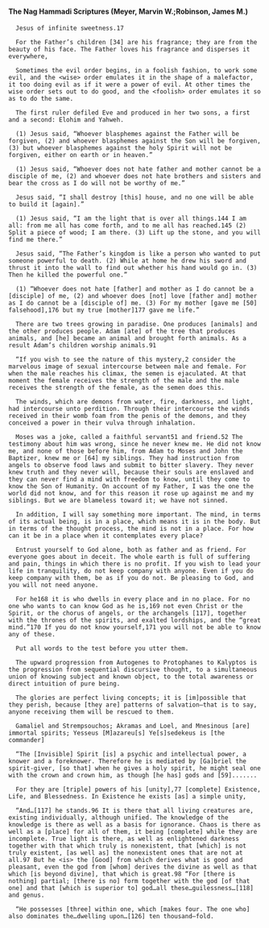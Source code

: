 #### The Nag Hammadi Scriptures (Meyer, Marvin W.;Robinson, James M.)
      Jesus of infinite sweetness.17

      For the Father’s children [34] are his fragrance; they are from the beauty of his face. The Father loves his fragrance and disperses it everywhere,

      Sometimes the evil order begins, in a foolish fashion, to work some evil, and the <wise> order emulates it in the shape of a malefactor, it too doing evil as if it were a power of evil. At other times the wise order sets out to do good, and the <foolish> order emulates it so as to do the same.

      The first ruler defiled Eve and produced in her two sons, a first and a second: Elohim and Yahweh.

      (1) Jesus said, “Whoever blasphemes against the Father will be forgiven, (2) and whoever blasphemes against the Son will be forgiven, (3) but whoever blasphemes against the holy Spirit will not be forgiven, either on earth or in heaven.”

      (1) Jesus said, “Whoever does not hate father and mother cannot be a disciple of me, (2) and whoever does not hate brothers and sisters and bear the cross as I do will not be worthy of me.”

      Jesus said, “I shall destroy [this] house, and no one will be able to build it [again].”

      (1) Jesus said, “I am the light that is over all things.144 I am all: from me all has come forth, and to me all has reached.145 (2) Split a piece of wood; I am there. (3) Lift up the stone, and you will find me there.”

      Jesus said, “The Father’s kingdom is like a person who wanted to put someone powerful to death. (2) While at home he drew his sword and thrust it into the wall to find out whether his hand would go in. (3) Then he killed the powerful one.”

      (1) “Whoever does not hate [father] and mother as I do cannot be a [disciple] of me, (2) and whoever does [not] love [father and] mother as I do cannot be a [disciple of] me. (3) For my mother [gave me [50] falsehood],176 but my true [mother]177 gave me life.”

      There are two trees growing in paradise. One produces [animals] and the other produces people. Adam [ate] of the tree that produces animals, and [he] became an animal and brought forth animals. As a result Adam’s children worship animals.91

      “If you wish to see the nature of this mystery,2 consider the marvelous image of sexual intercourse between male and female. For when the male reaches his climax, the semen is ejaculated. At that moment the female receives the strength of the male and the male receives the strength of the female, as the semen does this.

      The winds, which are demons from water, fire, darkness, and light, had intercourse unto perdition. Through their intercourse the winds received in their womb foam from the penis of the demons, and they conceived a power in their vulva through inhalation.

      Moses was a joke, called a faithful servant51 and friend.52 The testimony about him was wrong, since he never knew me. He did not know me, and none of those before him, from Adam to Moses and John the Baptizer, knew me or [64] my siblings. They had instruction from angels to observe food laws and submit to bitter slavery. They never knew truth and they never will, because their souls are enslaved and they can never find a mind with freedom to know, until they come to know the Son of Humanity. On account of my Father, I was the one the world did not know, and for this reason it rose up against me and my siblings. But we are blameless toward it; we have not sinned.

      In addition, I will say something more important. The mind, in terms of its actual being, is in a place, which means it is in the body. But in terms of the thought process, the mind is not in a place. For how can it be in a place when it contemplates every place?

      Entrust yourself to God alone, both as father and as friend. For everyone goes about in deceit. The whole earth is full of suffering and pain, things in which there is no profit. If you wish to lead your life in tranquility, do not keep company with anyone. Even if you do keep company with them, be as if you do not. Be pleasing to God, and you will not need anyone.

      For he168 it is who dwells in every place and in no place. For no one who wants to can know God as he is,169 not even Christ or the Spirit, or the chorus of angels, or the archangels [117], together with the thrones of the spirits, and exalted lordships, and the “great mind.”170 If you do not know yourself,171 you will not be able to know any of these.

      Put all words to the test before you utter them.

      The upward progression from Autogenes to Protophanes to Kalyptos is the progression from sequential discursive thought, to a simultaneous union of knowing subject and known object, to the total awareness or direct intuition of pure being.

      The glories are perfect living concepts; it is [im]possible that they perish, because [they are] patterns of salvation—that is to say, anyone receiving them will be rescued to them.

      Gamaliel and Strempsouchos; Akramas and Loel, and Mnesinous [are] immortal spirits; Yesseus [M]azareu[s] Ye[s]sedekeus is [the commander]

      “The [Invisible] Spirit [is] a psychic and intellectual power, a knower and a foreknower. Therefore he is mediated by [Ga]briel the spirit-giver, [so that] when he gives a holy spirit, he might seal one with the crown and crown him, as though [he has] gods and [59].......

      For they are [triple] powers of his [unity],77 [complete] Existence, Life, and Blessedness. In Existence he exists [as] a simple unity,

      “And…[117] he stands.96 It is there that all living creatures are, existing individually, although unified. The knowledge of the knowledge is there as well as a basis for ignorance. Chaos is there as well as a [place] for all of them, it being [complete] while they are incomplete. True light is there, as well as enlightened darkness together with that which truly is nonexistent, that [which] is not truly existent, [as well as] the nonexistent ones that are not at all.97 But he <is> the [Good] from which derives what is good and pleasant, even the god from [whom] derives the divine as well as that which [is beyond divine], that which is great.98 “For [there is nothing] partial; [there is no] form together with the god [of that one] and that [which is superior to] god…all these…guilessness…[118] and genus.

      “He possesses [three] within one, which [makes four. The one who] also dominates the…dwelling upon…[126] ten thousand–fold.

